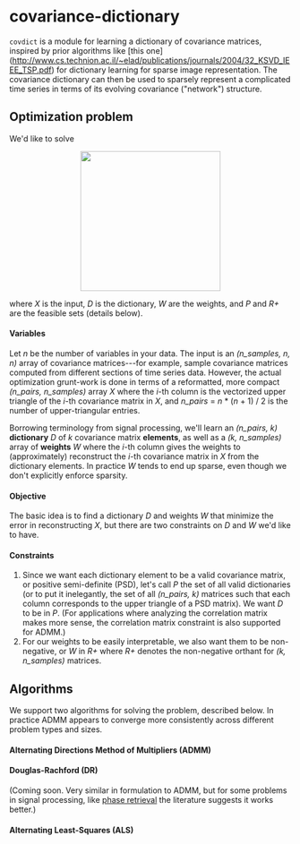 # covariance-dictionary
`covdict` is a module for learning a dictionary of covariance matrices, inspired by prior algorithms like [this one] (http://www.cs.technion.ac.il/~elad/publications/journals/2004/32_KSVD_IEEE_TSP.pdf) for dictionary learning for sparse image representation. The covariance dictionary can then be used to sparsely represent a complicated time series in terms of its evolving covariance ("network") structure.

## Optimization problem

We'd like to solve

<p align="center">
  <img src="https://github.com/clarafj/covariance-dictionary/blob/master/equations/opt_prob.png" width="250">
</p>

where _X_ is the input, _D_ is the dictionary, _W_ are the weights, and _P_ and _R+_ are the feasible sets (details below).

#### Variables

Let _n_ be the number of variables in your data. The input is an _(n_samples, n, n)_ array of covariance matrices---for example, sample covariance matrices computed from different sections of time series data. However, the actual optimization grunt-work is done in terms of a reformatted, more compact _(n_pairs, n_samples)_ array _X_ where the _i_-th column is the vectorized upper triangle of the _i_-th covariance matrix in _X_, and _n_pairs_ = _n_ \* (_n_ + 1) / 2 is the number of upper-triangular entries. 

Borrowing terminology from signal processing, we'll learn an _(n_pairs, k)_ __dictionary__ _D_ of _k_ covariance matrix __elements__, as well as a _(k, n_samples)_ array of __weights__ _W_ where the _i_-th column gives the weights to (approximately) reconstruct the _i_-th covariance matrix in _X_ from the dictionary elements. In practice _W_ tends to end up sparse, even though we don't explicitly enforce sparsity.

#### Objective

The basic idea is to find a dictionary _D_ and weights _W_ that minimize the error in reconstructing _X_, but there are two constraints on _D_ and _W_ we'd like to have.

#### Constraints

1. Since we want each dictionary element to be a valid covariance matrix, or positive semi-definite (PSD), let's call _P_ the set of all valid dictionaries (or to put it inelegantly, the set of all _(n_pairs, k)_ matrices such that each column corresponds to the upper triangle of a PSD matrix). We want _D_ to be in _P_. (For applications where analyzing the correlation matrix makes more sense, the correlation matrix constraint is also supported for ADMM.)
2. For our weights to be easily interpretable, we also want them to be non-negative, or _W_ in _R+_ where _R+_ denotes the non-negative orthant for _(k, n_samples)_ matrices.

## Algorithms

We support two algorithms for solving the problem, described below. In practice ADMM appears to converge more consistently across different problem types and sizes.

#### Alternating Directions Method of Multipliers (ADMM)

#### Douglas-Rachford (DR)

(Coming soon. Very similar in formulation to ADMM, but for some problems in signal processing, like [phase retrieval](https://www.osapublishing.org/josaa/abstract.cfm?uri=josaa-19-7-1334) the literature suggests it works better.)

#### Alternating Least-Squares (ALS)

